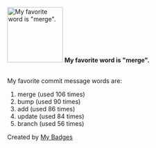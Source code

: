 <img src="https://my-badges.github.io/my-badges/favorite-word.png" alt="My favorite word is &quot;merge&quot;." title="My favorite word is &quot;merge&quot;." width="128">
<strong>My favorite word is &quot;merge&quot;.</strong>
<br><br>

My favorite commit message words are:

1. merge (used 106 times)
2. bump (used 90 times)
3. add (used 86 times)
4. update (used 84 times)
5. branch (used 56 times)


Created by <a href="https://github.com/my-badges/my-badges">My Badges</a>
